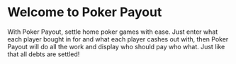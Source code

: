 # Welcome to Poker Payout

With Poker Payout, settle home poker games with ease. Just enter what each player bought in for and what each player cashes out with, then Poker Payout will do all the work and display who should pay who what. Just like that all debts are settled!
